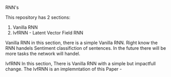 RNN's

This repository has 2 sections:
  1. Vanilla RNN
  2. lvfRNN - Latent Vector Field RNN
  
Vanilla RNN
in this section, there is a simple Vanilla RNN.
Right know the RNN handels Sentiment classifiction of sentences. In the future there will be more tasks the network will handel.

lvfRNN
In this section, There is Vanilla RNN with a simple but impactfull change.
The lvfRNN is an implemntation of this Paper - 
